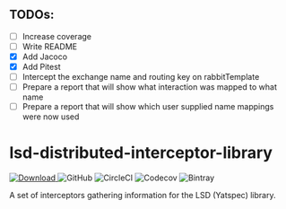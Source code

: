 ## TODOs:
- [ ] Increase coverage
- [ ] Write README
- [x] Add Jacoco
- [x] Add Pitest
- [ ] Intercept the exchange name and routing key on rabbitTemplate
- [ ] Prepare a report that will show what interaction was mapped to what name
- [ ] Prepare a report that will show which user supplied name mappings were now used

# lsd-distributed-interceptor-library 
[ ![Download](https://api.bintray.com/packages/integreety/open/lsd-distributed-interceptor-library/images/download.svg) ](https://bintray.com/integreety/open/lsd-distributed-interceptor-library/_latestVersion)
![GitHub](https://img.shields.io/github/license/integreety/lsd-distributed-interceptor-library) 
![CircleCI](https://img.shields.io/circleci/build/gh/integreety/lsd-distributed-interceptor-library)
![Codecov](https://img.shields.io/codecov/c/github/integreety/lsd-distributed-interceptor-library)
![Bintray](https://img.shields.io/bintray/dt/integreety/open/lsd-distributed-interceptor-library)

A set of interceptors gathering information for the LSD (Yatspec) library.
